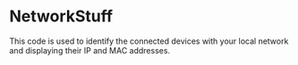 # NetworkStuff
This code is used to identify the connected devices with your local network and displaying their IP and MAC addresses.
